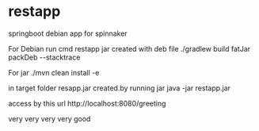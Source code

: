 # restapp
springboot debian app for spinnaker

For Debian run cmd restapp jar created  with deb file 
./gradlew build fatJar packDeb --stacktrace


For jar
./mvn clean install -e 

in target folder resapp.jar created.by running jar 
java  -jar restapp.jar

access by this url  http://localhost:8080/greeting

very very very very good 


